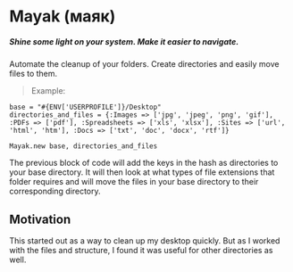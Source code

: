 Mayak (маяк)
============

##### Shine some light on your system. Make it easier to navigate.

Automate the cleanup of your folders. Create directories and easily move files to them.

> Example:

```
base = "#{ENV['USERPROFILE']}/Desktop"
directories_and_files = {:Images => ['jpg', 'jpeg', 'png', 'gif'], :PDFs => ['pdf'], :Spreadsheets => ['xls', 'xlsx'], :Sites => ['url', 'html', 'htm'], :Docs => ['txt', 'doc', 'docx', 'rtf']}

Mayak.new base, directories_and_files
```

The previous block of code will add the keys in the hash as directories to your base directory. It will then look at what types of file extensions that folder requires and will move the files in your base directory to their corresponding directory.

## Motivation

This started out as a way to clean up my desktop quickly. But as I worked with the files and structure, I found it was useful for other directories as well.
